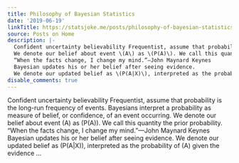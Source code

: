 ```yaml
---
title: Philosophy of Bayesian Statistics
date: '2019-06-19'
linkTitle: https://statsjoke.me/posts/philosophy-of-bayesian-statistics/
source: Posts on Home
description: |-
  Confident uncertainty believability Frequentist, assume that probability is the long-run frequency of events. Bayesians interpret a probability as measure of belief, or confidence, of an event occurring.
  We denote our belief about event \(A\) as \(P(A)\). We call this quantity the prior probability.
  “When the facts change, I change my mind.”—John Maynard Keynes
  Bayesian updates his or her belief after seeing evidence.
  We denote our updated belief as \(P(A|X)\), interpreted as the probability of \(A\) given the evidence ...
disable_comments: true
---
```

Confident uncertainty believability Frequentist, assume that probability is the long-run frequency of events. Bayesians interpret a probability as measure of belief, or confidence, of an event occurring.
We denote our belief about event \(A\) as \(P(A)\). We call this quantity the prior probability.
“When the facts change, I change my mind.”—John Maynard Keynes
Bayesian updates his or her belief after seeing evidence.
We denote our updated belief as \(P(A|X)\), interpreted as the probability of \(A\) given the evidence ...